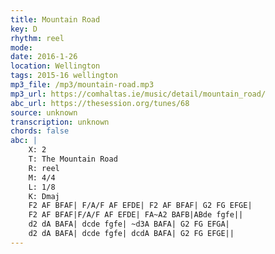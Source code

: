 ```yaml
---
title: Mountain Road
key: D
rhythm: reel
mode: 
date: 2016-1-26
location: Wellington
tags: 2015-16 wellington
mp3_file: /mp3/mountain-road.mp3
mp3_url: https://comhaltas.ie/music/detail/mountain_road/
abc_url: https://thesession.org/tunes/68
source: unknown
transcription: unknown
chords: false
abc: |
    X: 2
    T: The Mountain Road
    R: reel
    M: 4/4
    L: 1/8
    K: Dmaj
    F2 AF BFAF| F/A/F AF EFDE| F2 AF BFAF| G2 FG EFGE|
    F2 AF BFAF|F/A/F AF EFDE| FA~A2 BAFB|ABde fgfe||
    d2 dA BAFA| dcde fgfe| ~d3A BAFA| G2 FG EFGA|
    d2 dA BAFA| dcde fgfe| dcdA BAFA| G2 FG EFGE||
---
```

